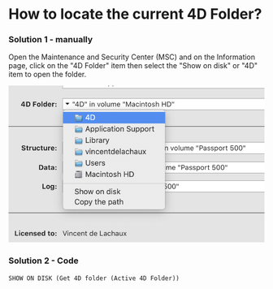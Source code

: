# How to locate the current 4D Folder?

### Solution 1 - manually

Open the Maintenance and Security Center (MSC) and on the Information page, click on the "4D Folder" item then select the "Show on disk" or "4D" item to open the folder.

<img src="msc.png"/>

### Solution 2 - Code

```4d
SHOW ON DISK (Get 4D folder (Active 4D Folder))
```
